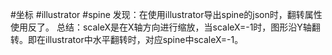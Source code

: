 #坐标 #illustrator #spine
发现：在使用illustrator导出spine的json时，翻转属性使用反了。
总结：scaleX是在X轴方向进行缩放，当scaleX=-1时，图形沿Y轴翻转。即在illustrator中水平翻转时，对应spine中scaleX=-1。
